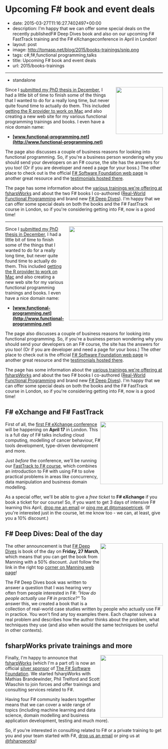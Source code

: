 Upcoming F# book and event deals
================================

 - date: 2015-03-27T11:16:27.7402497+00:00
 - description: I'm happy that we can offer some special deals on the recently publishedF# Deep Dives book and also on our upcoming F# FastTrack training and the F# eXchangeconference in April in London!
 - layout: post
 - image: http://tomasp.net/blog/2015/books-trainings/snip.png
 - tags: c#,f#,functional programming,talks
 - title: Upcoming F# book and event deals
 - url: 2015/books-trainings

--------------------------------------------------------------------------------
 - standalone

<a href="http://www.functional-programming.net">
<img src="http://tomasp.net/blog/2015/books-trainings/snip.png" style="width:150px;float:right;margin:0px 0px 15px 15px" />
</a>

Since I [submitted my PhD thesis in December](https://twitter.com/tomaspetricek/status/544531884030840832),
I had a little bit of time to finish some of the things that I wanted to do for a really long time, but
never quite found time to actually do them. This included [getting the R provider to work on 
Mac](http://bluemountaincapital.github.io/FSharpRProvider/mac-and-linux.html) and also creating a new 
web site for my various functional programming trainings and books. I even have a nice domain name:

 - **[www.functional-programming.net](http://www.functional-programming.net)**

The page also discusses a couple of business reasons for looking into functional programming. So, if you're
a business person wondering why you should send your developers on an F# course, the site has the answers
for you too! (Or if you are developer and need a page for your boss.) The other place to check out is the
official [F# Software Foundation web page](http://www.fsharp.org) is another great resource and the
[testimonials hosted there](http://fsharp.org/testimonials/).

The page has some information about the [various trainings we're offering at fsharpWorks](http://functional-programming.net/#trainings)
and about the two F# books I co-authored ([Real-World Functional Programming](http://functional-programming.net/rwfp/) and 
brand new [F# Deep Dives](http://functional-programming.net/deepdives/)). 
I'm happy that we can offer some special deals on both the books and the F# FastTrack course in London, 
so if you're considering getting into F#, now is a good time!

--------------------------------------------------------------------------------


<a href="http://www.functional-programming.net">
<img src="http://tomasp.net/blog/2015/books-trainings/snip.png" style="width:300px;float:right;margin:0px 0px 15px 15px" />
</a>

Since I [submitted my PhD thesis in December](https://twitter.com/tomaspetricek/status/544531884030840832),
I had a little bit of time to finish some of the things that I wanted to do for a really long time, but
never quite found time to actually do them. This included [getting the R provider to work on 
Mac](http://bluemountaincapital.github.io/FSharpRProvider/mac-and-linux.html) and also creating a new 
web site for my various functional programming trainings and books. I even have a nice domain name:

 - **[www.functional-programming.net](http://www.functional-programming.net)**

The page also discusses a couple of business reasons for looking into functional programming. So, if you're
a business person wondering why you should send your developers on an F# course, the site has the answers
for you too! (Or if you are developer and need a page for your boss.) The other place to check out is the
official [F# Software Foundation web page](http://www.fsharp.org) is another great resource and the
[testimonials hosted there](http://fsharp.org/testimonials/).

The page has some information about the [various trainings we're offering at fsharpWorks](http://functional-programming.net/#trainings)
and about the two F# books I co-authored ([Real-World Functional Programming](http://functional-programming.net/rwfp/) and 
brand new [F# Deep Dives](http://functional-programming.net/deepdives/)). 
I'm happy that we can offer some special deals on both the books and the F# FastTrack course in London, 
so if you're considering getting into F#, now is a good time!

F# eXchange and F# FastTrack
----------------------------

<img src="fsex.png" style="float:right; maring:0px 0px 15px 15px;width:200px" />

First of all, the [first F# eXchange conference](https://skillsmatter.com/conferences/6724-fsharp-exchange-2015) 
will be happening on **April 17** in London. This is a full day of F# talks including cloud computing,
modelling of cancer behaviour, F# tools development, type-driven development and more.

Just _before_ the conference, we'll be running our [FastTrack to F# course](https://skillsmatter.com/courses/473-tomas-petricek-phil-trelford-fast-track-to-fsharp),
which combines an introduction to F# with using F# to solve practical problems in areas like concurrency, 
data manipulation and business domain modelling. 

As a special offer, we'll be able to give a *free ticket* to **F# eXchange** if you book a ticket for our course!
So, if you want to get 3 days of intensive F# learning this April, [drop me an email](mailto:tomas@tomasp.net)
or [ping me at @tomaspetricek](http://twitter.com/tomaspetricek). (If you're interested just in the course, let
me know too - we can, at least, give you a 10% discount.)

F# Deep Dives: Deal of the day
-------------------------------

<img src="deep.png" style="float:right; maring:0px 0px 15px 15px;width:200px" />

The other announcement is that [F# Deep Dives](http://manning.com/petricek2/) is book of the day on 
**Friday, 27 March**, which means that you can get the book from Manning with a 50% discount. Just 
follow the link in the right top [corner on Manning web page](http://manning.com/)!

The F# Deep Dives book was written to answer a question that I was hearing very often from people
interested in F#: _"How do people actually use F# in practice?"_ To answer this, we created a book
that is a collection of real-world case studies written by people who actually use F# in practice.
You won't find any toy examples there. Each chapter solves a real problem and describes how the 
author thinks about the problem, what techniques they use (and also when would the same techniques
be useful in other contexts).

fsharpWorks private trainings and more
--------------------------------------

<img src="fsharpworks.png" style="float:right; maring:0px 0px 15px 15px;width:200px" />

Finally, I'm happy to announce that [fsharpWorks](http://www.fsharpworks.com/) (which I'm a part
of) is now an official [silver sponsor](http://foundation.fsharp.org/member_roster?page=5) of 
[The F# Software Foundation](http://foundation.fsharp.org/). We started fsharpWorks with
Mathias Brandewinder, Phil Trelford and Scott Wlaschin to join forces and offer trainings and 
consulting services related to F#.

Having four F# community leaders together means that we can cover a wide range of topics (including
machine learning and data science, domain modelling and business application development, testing and much more).

So, if you're interested in consulting related to F# or a private training to get you and your 
team started with F#, [drop us an email](mailto:info@fsharpworks.com) or ping us at 
[@fsharpworks](http://twitter.com/fsharpworks)!
